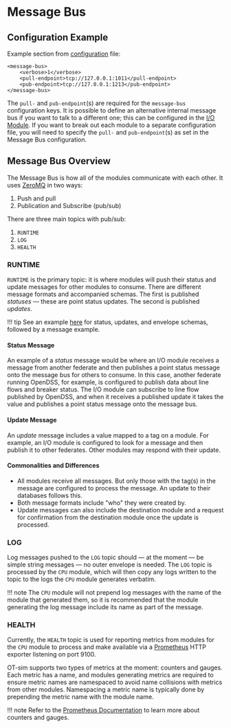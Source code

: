 # Message Bus

## Configuration Example

Example section from [configuration](configuration.md) file:

```
<message-bus>
	<verbose>1</verbose>
	<pull-endpoint>tcp://127.0.0.1:1011</pull-endpoint>
	<pub-endpoint>tcp://127.0.0.1:1213</pub-endpoint>
</message-bus>
```

The `pull-` and `pub-endpoint`(s) are required for the `message-bus` configuration keys. It is possible to define an alternative internal message bus if you want to talk to a different one; this can be configured in the [I/O Module](io.md). If you want to break out each module to a separate configuration file, you will need to specify the `pull-` and `pub-endpoint`(s) as set in the Message Bus configuration.

## Message Bus Overview

The Message Bus is how all of the modules communicate with each other. It uses [ZeroMQ](https://zeromq.org/) in two ways:

1. Push and pull
1. Publication and Subscribe (pub/sub)

There are three main topics with pub/sub:

1. `RUNTIME`
1. `LOG`
1. `HEALTH`

### RUNTIME

`RUNTIME` is the primary topic: it is where modules will push their status and update messages for other modules to consume. There are different message formats and accompanied schemas. The first is published _statuses_ &mdash; these are point status updates. The second is published _updates_.

!!! tip
    See an example [here](modules.md#message-schemas) for status, updates, and envelope schemas, followed by a message example. 

#### Status Message

An example of a _status_ message would be where an I/O module receives a message from another federate and then publishes a point status message onto the message bus for others to consume. In this case, another federate running OpenDSS, for example, is configured to publish data about line flows and breaker status. The I/O module can subscribe to line flow published by OpenDSS, and when it receives a published update it takes the value and publishes a point status message onto the message bus.

#### Update Message

An _update_ message includes a value mapped to a tag on a module. For example, an I/O module is configured to look for a message and then publish it to other federates. Other modules may respond with their update.

#### Commonalities and Differences

- All modules receive all messages. But only those with the tag(s) in the message are configured to process the message. An update to their databases follows this.
- Both message formats include "who" they were created by.
- Update messages can also include the destination module and a request for confirmation from the destination module once the update is processed.

### LOG

Log messages pushed to the `LOG` topic should &mdash; at the moment &mdash; be simple string messages &mdash; no outer envelope is needed. The `LOG` topic is processed by the `CPU` module, which will then copy any logs written to the topic to the logs the `CPU` module generates verbatim.

!!! note
    The `CPU` module will not prepend log messages with the name of the module that generated them, so it is recommended that the module generating the log message include its name as part of the message.

### HEALTH

Currently, the `HEALTH` topic is used for reporting metrics from modules for the `CPU` module to process and make available via a [Prometheus](https://prometheus.io) HTTP exporter listening on port 9100.

OT-sim supports two types of metrics at the moment: counters and gauges. Each metric has a name, and modules generating metrics are required to ensure metric names are namespaced to avoid name collisions with metrics from other modules. Namespacing a metric name is typically done by prepending the metric name with the module name.

!!! note
    Refer to the [Prometheus Documentation](https://prometheus.io/docs/concepts/metric_types/) to learn more about counters and gauges.

